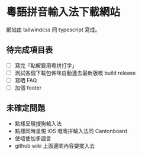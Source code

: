 # 粵語拼音輸入法下載網站

網站由 tailwindcss 同 typescript 寫成。

## 待完成項目表

- [ ] 寫完「點解要用粵拼打字」
- [ ] 測試各個下載包係咪自動連去最新版嘅 build release
- [ ] 寫晒 FAQ
- [ ] 加個 footer

## 未確定問題

- 點樣呈現搜狗輸入法
- 點樣同時呈現 iOS 嘅粵拼輸入法同 Cantonboard 
- 使唔使加多語言
- github wiki 上面邊啲內容要擺入去